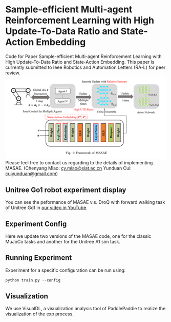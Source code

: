 # Sample-efficient Multi-agent Reinforcement Learning with High Update-To-Data Ratio and State-Action Embedding
Code for Paper Sample-efficient Multi-agent Reinforcement Learning with High Update-To-Data Ratio and State-Action Embedding.
This paper is currently submitted to Ieee Robotics and Automation Letters (RA-L) for peer review.
![Alt text](alg_framework.png)
Please feel free to contact us regarding to the details of implementing MASAE. (Chenyang Miao: cy.miao@siat.ac.cn Yunduan Cui: cuiyunduan@gmail.com)

## Unitree Go1 robot experiment display
You can see the peformance of MASAE v.s. DroQ with forward walking task of Unitree Go1 in [our video in YouTube](https://www.youtube.com/watch?v=lZx2dHRUpj0). 

## Experiment Config
Here we update two versions of the MASAE code, one for the classic MuJoCo tasks and another for the Unitree A1 sim task.

## Running Experiment
Experiment for a specific configuration can be run using:
``` python
python train.py --config
```

## Visualization
We use VisualDL, a visualization analysis tool of PaddlePaddle to realize the visualization of the exp process. 
